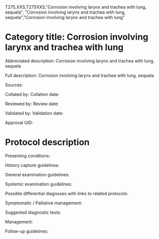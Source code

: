 T275,XXS,T275XXS,"Corrosion involving larynx and trachea with lung, sequela", "Corrosion involving larynx and trachea with lung, sequela","Corrosion involving larynx and trachea with lung"
# Category title: Corrosion involving larynx and trachea with lung

Abbreviated description: Corrosion involving larynx and trachea with lung, sequela

Full description: Corrosion involving larynx and trachea with lung, sequela

Sources:

Collated by:
Collation date:

Reviewed by:
Review date:

Validated by:
Validation date:

Approval UID:

# Protocol description

Presenting conditions:

History capture guidelines:

General examination guidelines:

Systemic examination guidelines:

Possible differential diagnoses with links to related protocols:

Symptomatic / Palliative management:

Suggested diagnostic tests:

Management:

Follow-up guidelines:
